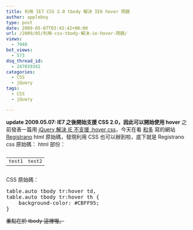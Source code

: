```yaml
---
title: 利用 IE7 CSS 2.0 tbody 解決 IE6 hover 問題
author: appleboy
type: post
date: 2009-05-07T03:43:42+00:00
url: /2009/05/利用-css-tbody-解決-ie-hover-問題/
views:
  - 7948
bot_views:
  - 573
dsq_thread_id:
  - 247039342
categories:
  - CSS
  - jQuery
tags:
  - CSS
  - jQuery

---
```

**update 2009.05.07: IE7 之後開始支援 CSS 2.0，因此可以開始使用 hover** 之前發表一篇用 <a href="http://blog.wu-boy.com/2009/04/03/1131/" target="_blank">jQuery 解決 IE 不支援 :hover css</a>，今天在看 <a href="http://handlino.com/" target="_blank">和多</a> 寫的網站 [Registrano][1] html 原始碼，發現利用 CSS 也可以辦到啦，底下就是 Registrano css 原始碼： html 部份： 

<pre class="brush: xml; title: ; notranslate" title=""><table class="auto">
  <tr>
    <td>
      test1
    </td>
        
    
    <td>
      test2
    </td>
      
  </tr>
  
</table></pre>

<!--more--> CSS 原始碼： 

<pre class="brush: css; title: ; notranslate" title="">table.auto tbody tr:hover td,
table.auto tbody tr:hover th {
    background-color: #CBFF95;
}
</pre>

<del datetime="2009-05-07T07:26:13+00:00">重點在於 tbody 這裡喔。</del>

 [1]: http://registrano.com